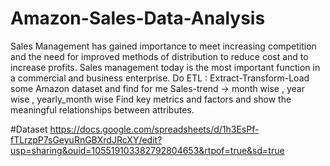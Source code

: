 # Amazon-Sales-Data-Analysis
Sales Management has gained importance to meet increasing competition and the need for improved methods of distribution to reduce cost and to increase profits. Sales management today is the most important function in a commercial and business enterprise. Do ETL : Extract-Transform-Load some Amazon dataset and find for me Sales-trend -> month wise , year wise , yearly_month wise Find key metrics and factors and show the meaningful relationships between attributes.

#Dataset
https://docs.google.com/spreadsheets/d/1h3EsPf-fTLrzpP7sGeyuRnGBXrdJRcXY/edit?usp=sharing&ouid=105519103382792804653&rtpof=true&sd=true
